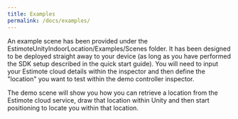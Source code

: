 ```yaml
---
title: Examples
permalink: /docs/examples/
---
```


An example scene has been provided under the EstimoteUnityIndoorLocation/Examples/Scenes folder. It has been designed to be deployed straight away to your device (as long as you have performed the SDK setup described in the quick start guide). You will need to input your Estimote cloud details within the inspector and then define the "location" you want to test within the demo controller inspector.

The demo scene will show you how you can retrieve a location from the Estimote cloud service, draw that location within Unity and then start positioning to locate you within that location.
